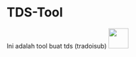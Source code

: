 # TDS-Tool
Ini adalah tool buat tds (tradoisub)
<img src="https://telegra.ph/Hasil-02-20" style="border-radius:5;" width="45px" alt=""><br></h1>

